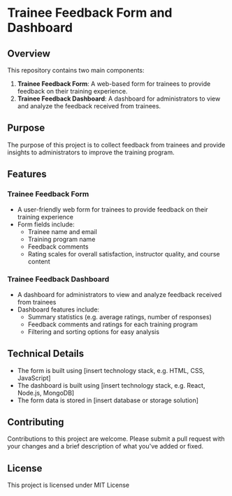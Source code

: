 # Trainee Feedback Form and Dashboard

## Overview

This repository contains two main components:

1. **Trainee Feedback Form**: A web-based form for trainees to provide feedback on their training experience.
2. **Trainee Feedback Dashboard**: A dashboard for administrators to view and analyze the feedback received from trainees.

## Purpose

The purpose of this project is to collect feedback from trainees and provide insights to administrators to improve the training program.

## Features

### Trainee Feedback Form

* A user-friendly web form for trainees to provide feedback on their training experience
* Form fields include:
	+ Trainee name and email
	+ Training program name
	+ Feedback comments
	+ Rating scales for overall satisfaction, instructor quality, and course content

### Trainee Feedback Dashboard

* A dashboard for administrators to view and analyze feedback received from trainees
* Dashboard features include:
	+ Summary statistics (e.g. average ratings, number of responses)
	+ Feedback comments and ratings for each training program
	+ Filtering and sorting options for easy analysis

## Technical Details

* The form is built using [insert technology stack, e.g. HTML, CSS, JavaScript]
* The dashboard is built using [insert technology stack, e.g. React, Node.js, MongoDB]
* The form data is stored in [insert database or storage solution]


## Contributing

Contributions to this project are welcome. Please submit a pull request with your changes and a brief description of what you've added or fixed.

## License

This project is licensed under MIT License
